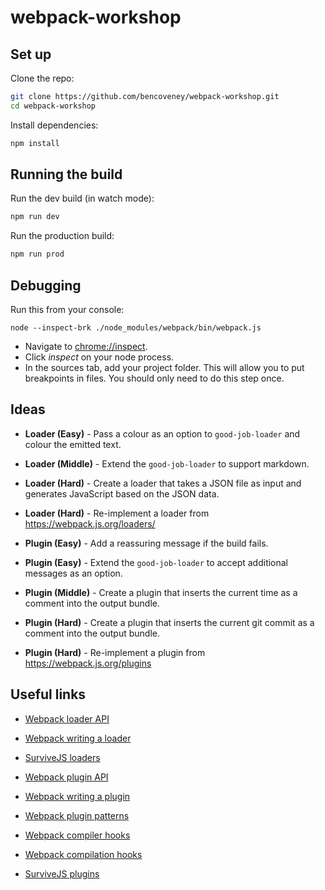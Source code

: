 # webpack-workshop

## Set up

Clone the repo:

```bash
git clone https://github.com/bencoveney/webpack-workshop.git
cd webpack-workshop
```

Install dependencies:

```bash
npm install
```

## Running the build

Run the dev build (in watch mode):

```bash
npm run dev
```

Run the production build:

```bash
npm run prod
```

## Debugging

Run this from your console:

```
node --inspect-brk ./node_modules/webpack/bin/webpack.js
```

- Navigate to [chrome://inspect](chrome://inspect).
- Click *inspect* on your node process.
- In the sources tab, add your project folder. This will allow you to put breakpoints in files. You should only need to do this step once.

## Ideas

- **Loader (Easy)** - Pass a colour as an option to `good-job-loader` and colour the emitted text.
- **Loader (Middle)** - Extend the `good-job-loader` to support markdown.
- **Loader (Hard)** - Create a loader that takes a JSON file as input and generates JavaScript based on the JSON data.
- **Loader (Hard)** - Re-implement a loader from https://webpack.js.org/loaders/

- **Plugin (Easy)** - Add a reassuring message if the build fails.
- **Plugin (Easy)** - Extend the `good-job-loader` to accept additional messages as an option.
- **Plugin (Middle)** - Create a plugin that inserts the current time as a comment into the output bundle.
- **Plugin (Hard)** - Create a plugin that inserts the current git commit as a comment into the output bundle.
- **Plugin (Hard)** - Re-implement a plugin from https://webpack.js.org/plugins

## Useful links

- [Webpack loader API](https://webpack.js.org/api/loaders/)
- [Webpack writing a loader](https://webpack.js.org/contribute/writing-a-loader/)
- [SurviveJS loaders](https://survivejs.com/webpack/extending/loaders/)


- [Webpack plugin API](https://webpack.js.org/api/plugins/)
- [Webpack writing a plugin](https://webpack.js.org/contribute/writing-a-plugin/)
- [Webpack plugin patterns](https://webpack.js.org/contribute/plugin-patterns/)
- [Webpack compiler hooks](https://webpack.js.org/api/compiler-hooks/)
- [Webpack compilation hooks](https://webpack.js.org/api/compilation-hooks/)
- [SurviveJS plugins](https://survivejs.com/webpack/extending/plugins/)
